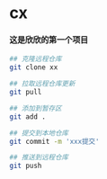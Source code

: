 # cx

#### 这是欣欣的第一个项目





```bash
## 克隆远程仓库
git clone xx

## 拉取远程仓库更新
git pull

## 添加到暂存区
git add .

## 提交到本地仓库
git commit -m 'xxx提交'

## 推送到远程仓库
git push
```

